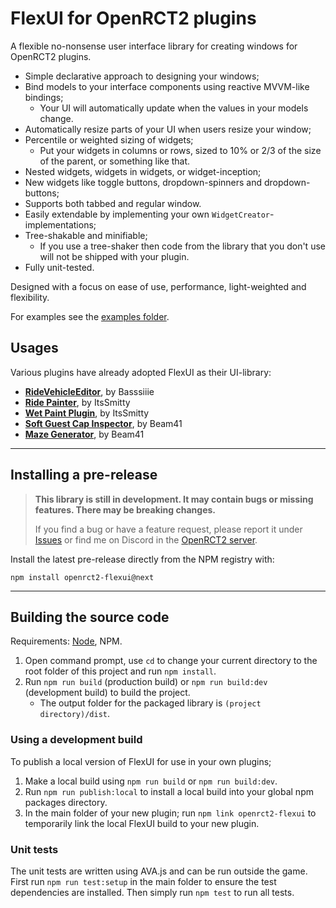 # FlexUI for OpenRCT2 plugins

A flexible no-nonsense user interface library for creating windows for OpenRCT2 plugins.

 - Simple declarative approach to designing your windows;
 - Bind models to your interface components using reactive MVVM-like bindings;
    - Your UI will automatically update when the values in your models change.
 - Automatically resize parts of your UI when users resize your window;
 - Percentile or weighted sizing of widgets;
    - Put your widgets in columns or rows, sized to 10% or 2/3 of the size of the parent, or something like that.
 - Nested widgets, widgets in widgets, or widget-inception;
 - New widgets like toggle buttons, dropdown-spinners and dropdown-buttons;
 - Supports both tabbed and regular window.
 - Easily extendable by implementing your own `WidgetCreator`-implementations;
 - Tree-shakable and minifiable;
    - If you use a tree-shaker then code from the library that you don't use will not be shipped with your plugin.
 - Fully unit-tested.

Designed with a focus on ease of use, performance, light-weighted and flexibility.

For examples see the [examples folder](https://github.com/Basssiiie/OpenRCT2-FlexUI/tree/main/examples).

## Usages

Various plugins have already adopted FlexUI as their UI-library:

- **[RideVehicleEditor](https://openrct2plugins.org/plugin/MDEwOlJlcG9zaXRvcnkzMTI2MjQ1MjY=/OpenRCT2-RideVehicleEditor)**, by Basssiiie
- **[Ride Painter](https://openrct2plugins.org/plugin/R_kgDOGuBtxQ/OpenRCT-Ride-Painter)**, by ItsSmitty
- **[Wet Paint Plugin](https://openrct2plugins.org/plugin/R_kgDOIOX2DQ/Wet-Paint-Plugin)**, by ItsSmitty
- **[Soft Guest Cap Inspector](https://openrct2plugins.org/plugin/R_kgDOJUjXiA/openrct2-soft-guest-cap-inspector)**, by Beam41
- **[Maze Generator](https://openrct2plugins.org/plugin/R_kgDOJVzaYg/openrct2-maze-generator)**, by Beam41

---

## Installing a pre-release

> **This library is still in development. It may contain bugs or missing features. There may be breaking changes.**
>
> If you find a bug or have a feature request, please report it under [Issues](https://github.com/Basssiiie/OpenRCT2-FlexUI/issues) or find me on Discord in the [OpenRCT2 server](https://github.com/OpenRCT2/OpenRCT2#chat).

Install the latest pre-release directly from the NPM registry with:
```
npm install openrct2-flexui@next
```

---

## Building the source code

Requirements: [Node](https://nodejs.org/en/), NPM.

1. Open command prompt, use `cd` to change your current directory to the root folder of this project and run `npm install`.
2. Run `npm run build` (production build) or `npm run build:dev` (development build) to build the project.
    - The output folder for the packaged library is `(project directory)/dist`.

### Using a development build

To publish a local version of FlexUI for use in your own plugins;
1. Make a local build using `npm run build` or `npm run build:dev`.
2. Run `npm run publish:local` to install a local build into your global npm packages directory.
3. In the main folder of your new plugin; run `npm link openrct2-flexui` to temporarily link the local FlexUI build to your new plugin.

### Unit tests

The unit tests are written using AVA.js and can be run outside the game. First run `npm run test:setup`  in the main folder to ensure the test dependencies are installed. Then simply run `npm test` to run all tests.